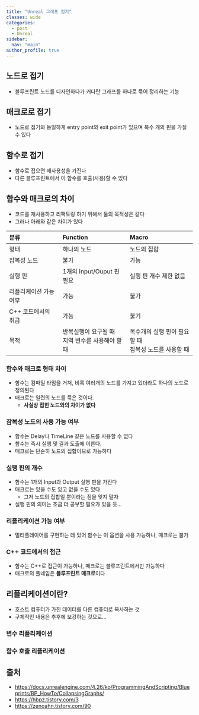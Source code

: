 ```yaml
---
title: "Unreal 그래프 접기"
classes: wide
categories: 
  - post
  - Unreal
sidebar:
  nav: "main"
author_profile: true
---
```


## 노드로 접기
* 블루프린트 노드를 디자인하다가 커다란 그래프를 하나로 묶어 정리하는 기능

## 매크로로 접기
* 노드로 접기와 동일하게 entry point와 exit point가 있으며 복수 개의 핀을 가질 수 있다

## 함수로 접기
* 함수로 접으면 재사용성을 가진다
* 다른 블루프린트에서 이 함수를 호출(사용)할 수 있다

## 함수와 매크로의 차이
* 코드를 재사용하고 리팩토링 하기 위해서 둘의 목적성은 같다
* 그러나 아래와 같은 차이가 있다

|분류|Function|Macro|
|:--|:--|:--|
|형태|하나의 노드|노드의 집합|
|잠복성 노드|불가|가능|
|실행 핀|1개의 Input/Ouput 핀 필요|실행 핀 개수 제한 없음|
|리플리케이션 가능 여부|가능|불가|
|C++ 코드에서의 취급|가능|불기|
|목적|반복실행이 요구될 때<br>지역 변수를 사용해야 할때|복수개의 실행 핀이 필요할 때<br>잠복성 노드를 사용할 때|

### 함수와 매크로 형태 차이
* 함수는 컴파일 타임을 거쳐, 비록 여러개의 노드를 가지고 있더라도 하나의 노드로 정의된다
* 매크로는 일련의 노드를 묶은 것이다.
  * **사실상 접힌 노드와의 차이가 없다**

### 잠복성 노드의 사용 가능 여부
* 함수는 Delay나 TimeLine 같은 노드를 사용할 수 없다
* 함수는 즉시 실행 및 결과 도출에 이른다.
* 매크로는 단순히 노드의 집합이므로 가능하다

### 실팽 핀의 개수
* 함수는 1개의 Input과 Output 실행 핀을 가진다
* 매크로는 있을 수도 있고 없을 수도 있다
  * 그저 노드의 집합일 뿐이라는 점을 잊지 말자
* 실행 핀의 의미는 조금 더 공부할 필요가 있을 듯...

### 리플리케이션 가능 여부
* 멀티플레이어를 구현하는 데 있어 함수는 이 옵션을 사용 가능하나, 매크로는 불가

### C++ 코드에서의 접근
* 함수는 C++로 접근이 가능하나, 매크로는 블루프린트에서만 가능하다
* 매크로의 풀네임은 **블루프린트 매크로**이다

## 리플리케이션이란?
* 호스트 컴퓨터가 가진 데이터를 다른 컴퓨터로 복사하는 것
* 구체적인 내용은 추후에 보강하는 것으로...

### 변수 리플리케이션
### 함수 호출 리플리케이션

## 출처
* <https://docs.unrealengine.com/4.26/ko/ProgrammingAndScripting/Blueprints/BP_HowTo/CollapsingGraphs/>
* <https://hbpz.tistory.com/3>
* <https://zenoahn.tistory.com/90>